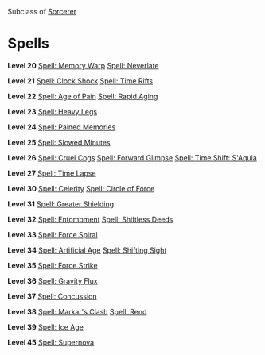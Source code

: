 <!-- TITLE: Chronomage -->
<!-- SUBTITLE: Masters of time manipulation, Chronomages can be your greatest ally or your mightiest foe.  Capable of reducing buildings to sand in the blink of an eye or granting allies the ability to move at incredible speeds, these masters of time are truly a force to be reckoned with. -->

Subclass of [Sorcerer](sorcerer)
# Spells

**Level 20**
[Spell: Memory Warp](memory-warp)
[Spell: Neverlate](neverlate)

**Level 21**
[Spell: Clock Shock](clock-shock)
[Spell: Time Rifts](time-rifts)

**Level 22**
[Spell: Age of Pain](age-of-pain)
[Spell: Rapid Aging](rapid-aging)

**Level 23**
[Spell: Heavy Legs](heavy-legs)

**Level 24**
[Spell: Pained Memories](pained-memories)

**Level 25**
[Spell: Slowed Minutes](slowed-minutes)

**Level 26**
[Spell: Cruel Cogs](cruel-cogs)
[Spell: Forward Glimpse](forward-glimpse)
[Spell: Time Shift: S'Aquia](time-shift-saquia)

**Level 27**
[Spell: Time Lapse](time-lapse)

**Level 30**
[Spell: Celerity](celerity)
[Spell: Circle of Force](circle-of-force)

**Level 31**
[Spell: Greater Shielding](greater-shielding)

**Level 32**
[Spell: Entombment](entombment)
[Spell: Shiftless Deeds](shiftless-deeds)

**Level 33**
[Spell: Force Spiral](force-spiral)

**Level 34**
[Spell: Artificial Age](artificial-age)
[Spell: Shifting Sight](shifting-sight)

**Level 35**
[Spell: Force Strike](force-strike)

**Level 36**
[Spell: Gravity Flux](gravity-flux)

**Level 37**
[Spell: Concussion](concussion)

**Level 38**
[Spell: Markar's Clash](markars-clash)
[Spell: Rend](rend)

**Level 39**
[Spell: Ice Age](ice-age)

**Level 45**
[Spell: Supernova](supernova)